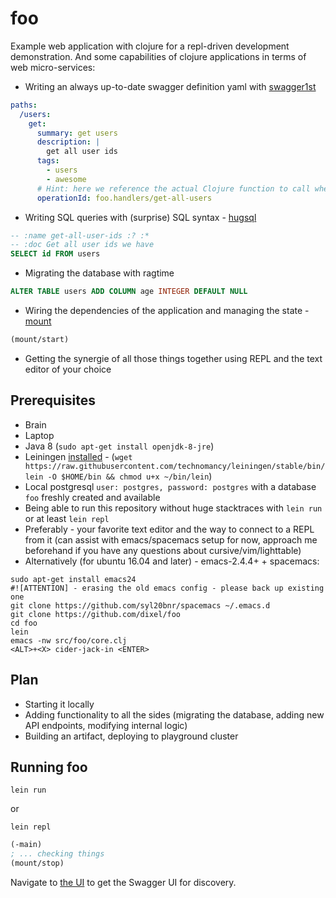 # foo
Example web application with clojure for a repl-driven development demonstration.
And some capabilities of clojure applications in terms of web micro-services:
- Writing an always up-to-date swagger definition yaml with [swagger1st](https://github.com/zalando-stups/swagger1st)

```yaml
paths:
  /users:
    get:
      summary: get users
      description: |
        get all user ids
      tags:
        - users
        - awesome
      # Hint: here we reference the actual Clojure function to call when this request comes in
      operationId: foo.handlers/get-all-users
```

- Writing SQL queries with (surprise) SQL syntax - [hugsql](https://github.com/layerware/hugsql)

```sql
-- :name get-all-user-ids :? :*
-- :doc Get all user ids we have
SELECT id FROM users
```

- Migrating the database with ragtime

```sql
ALTER TABLE users ADD COLUMN age INTEGER DEFAULT NULL
```

- Wiring the dependencies of the application and managing the state - [mount](https://github.com/tolitius/mount)

```clojure
(mount/start)
```

- Getting the synergie of all those things together using REPL and the text editor of your choice


## Prerequisites
- Brain
- Laptop
- Java 8 (`sudo apt-get install openjdk-8-jre`)
- Leiningen [installed](https://leiningen.org/#install) - (`wget https://raw.githubusercontent.com/technomancy/leiningen/stable/bin/lein -O $HOME/bin && chmod u+x ~/bin/lein`)
- Local postgresql `user: postgres, password: postgres` with a database `foo` freshly created and available
- Being able to run this repository without huge stacktraces with `lein run` or at least `lein repl`
- Preferably - your favorite text editor and the way to connect to a REPL from it (can assist with emacs/spacemacs setup for now, approach me beforehand if you have any questions about cursive/vim/lighttable)
- Alternatively (for ubuntu 16.04 and later) - emacs-2.4.4+ + spacemacs:
```
sudo apt-get install emacs24
#![ATTENTION] - erasing the old emacs config - please back up existing one 
git clone https://github.com/syl20bnr/spacemacs ~/.emacs.d
git clone https://github.com/dixel/foo
cd foo
lein
emacs -nw src/foo/core.clj
<ALT>+<X> cider-jack-in <ENTER>
```

## Plan
- Starting it locally
- Adding functionality to all the sides (migrating the database, adding new API endpoints, modifying internal logic) 
- Building an artifact, deploying to playground cluster


## Running foo

```
lein run
```

or

```
lein repl
```

```clojure
(-main)
; ... checking things
(mount/stop)
```

Navigate to [the UI](http://localhost:3001/ui/) to get the Swagger UI for discovery.
